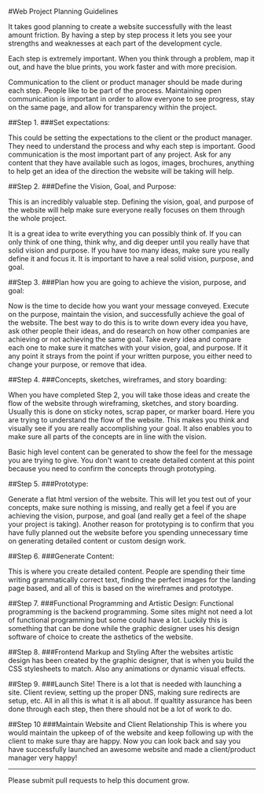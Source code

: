 #Web Project Planning Guidelines

It takes good planning to create a website successfully with the least amount friction. By having a step by step process it lets you see your strengths and weaknesses at each part of the development cycle.

Each step is extremely important. When you think through a problem, map it out, and have the blue prints, you work faster and with more precision.

Communication to the client or product manager should be made during each step. People like to be part of the process. Maintaining open communication is important in order to allow everyone to see progress, stay on the same page, and allow for transparency within the project.

##Step 1.
###Set expectations:

This could be setting the expectations to the client or the product manager. They need to understand the process and why each step is important. Good communication is the most important part of any project. Ask for any content that they have available such as logos, images, brochures, anything to help get an idea of the direction the website will be taking will help.

##Step 2.
###Define the Vision, Goal, and Purpose:

This is an incredibly valuable step. Defining the vision, goal, and purpose of the website will help make sure everyone really focuses on them through the whole project.

It is a great idea to write everything you can possibly think of. If you can only think of one thing, think why, and dig deeper until you really have that solid vision and purpose. If you have too many ideas, make sure you really define it and focus it. It is important to have a real solid vision, purpose, and goal.

##Step 3.
###Plan how you are going to achieve the vision, purpose, and goal:

Now is the time to decide how you want your message conveyed. Execute on the purpose, maintain the vision, and successfully achieve the goal of the website. The best way to do this is to write down every idea you have, ask other people their ideas, and do research on how other companies are achieving or not achieving the same goal. Take every idea and compare each one to make sure it matches with your vision, goal, and purpose. If it any point it strays from the point if your written purpose, you either need to change your purpose, or remove that idea.

##Step 4.
###Concepts, sketches, wireframes, and story boarding:

When you have completed Step 2, you will take those ideas and create the flow of the website through wireframing, sketches, and story boarding. Usually this is done on sticky notes, scrap paper, or marker board. Here you are trying to understand the flow of the website. This makes you think and visually see if you are really accomplishing your goal. It also enables you to make sure all parts of the concepts are in line with the vision.

Basic high level content can be generated to show the feel for the message you are trying to give. You don't want to create detailed content at this point because you need to confirm the concepts through prototyping.

##Step 5.
###Prototype:

Generate a flat html version of the website. This will let you test out of your concepts, make sure nothing is missing, and really get a feel if you are achieving the vision, purpose, and goal (and really get a feel of the shape your project is taking). Another reason for prototyping is to confirm that you have fully planned out the website before you spending unnecessary time on generating detailed content or custom design work.

##Step 6.
###Generate Content:

This is where you create detailed content. People are spending their time writing grammatically correct text, finding the perfect images for the landing page based, and all of this is based on the wireframes and prototype.

##Step 7.
###Functional Programming and Artistic Design:
Functional programming is the backend programming. Some sites might not need a lot of functional programming but some could have a lot. Luckily this is something that can be done while the graphic designer uses his design software of choice to create the asthetics of the website.

##Step 8.
###Frontend Markup and Styling
After the websites artistic design has been created by the graphic designer, that is when you build the CSS stylesheets to match. Also any animations or dynamic visual effects.

##Step 9.
###Launch Site!
There is a lot that is needed with launching a site. Client review, setting up the proper DNS, making sure redirects are setup, etc. All in all this is what it is all about. If qualtity assurance has been done through each step, then there should not be a lot of work to do.

##Step 10
###Maintain Website and Client Relationship
This is where you would maintain the upkeep of of the website and keep following up with the client to make sure thay are happy. Now you can look back and say you have successfully launched an awesome website and made a client/product manager very happy!

----------

Please submit pull requests to help this document grow.

